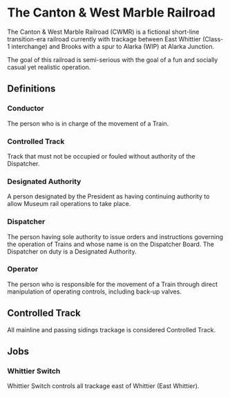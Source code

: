 # The Canton & West Marble Railroad

The Canton & West Marble Railroad (CWMR) is a fictional short-line transition-era railroad currently with trackage between East Whittier (Class-1 interchange) and Brooks with a spur to Alarka (WIP) at Alarka Junction.

The goal of this railroad is semi-serious with the goal of a fun and socially casual yet realistic operation.

## Definitions
### Conductor
The person who is in charge of the movement of a Train.
### Controlled Track
Track that must not be occupied or fouled without authority of the Dispatcher.
### Designated Authority
A person designated by the President as having continuing authority to allow Museum rail operations to take place.
### Dispatcher
The person having sole authority to issue orders and instructions governing the operation of Trains and whose name is on the Dispatcher Board. The Dispatcher on duty is a Designated Authority.
### Operator
The person who is responsible for the movement of a Train through direct manipulation of operating controls, including back-up valves.

## Controlled Track
All mainline and passing sidings trackage is considered Controlled Track.

## Jobs
### Whittier Switch
Whittier Switch controls all trackage east of Whittier (East Whittier).
